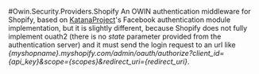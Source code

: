 #Owin.Security.Providers.Shopify
An OWIN authentication middleware for Shopify, based on [KatanaProject](http://katanaproject.codeplex.com/)'s Facebook authentication module implementation, but it is slightly different, because Shopify does not fully implement ouath2 (there is no *state* parameter provided from the authentication server) and it must send the login request to an url like *{myshopname}.myshopify.com/admin/oauth/authorize?client_id={api_key}&scope={scopes}&redirect_uri={redirect_uri}*.